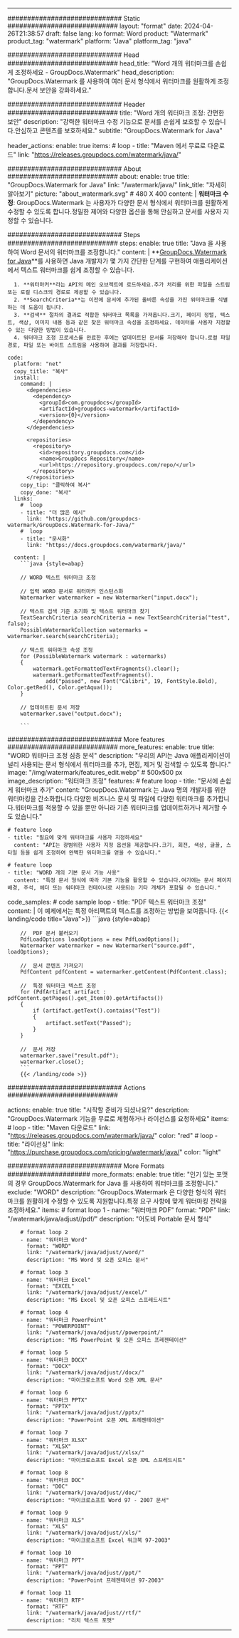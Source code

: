 
---
############################# Static ############################
layout: "format"
date:  2024-04-26T21:38:57
draft: false
lang: ko
format: Word
product: "Watermark"
product_tag: "watermark"
platform: "Java"
platform_tag: "java"

############################# Head ############################
head_title: "Word 개의 워터마크를 손쉽게 조정하세요 - GroupDocs.Watermark"
head_description: "GroupDocs.Watermark 를 사용하여 여러 문서 형식에서 워터마크를 원활하게 조정합니다.문서 보안을 강화하세요."

############################# Header ############################
title: "Word 개의 워터마크 조정: 간편한 보안" 
description: "강력한 워터마크 수정 기능으로 문서를 손쉽게 보호할 수 있습니다.안심하고 콘텐츠를 보호하세요."
subtitle: "GroupDocs.Watermark for Java" 

header_actions:
  enable: true
  items:
    #  loop
    - title: "Maven 에서 무료로 다운로드"
      link: "https://releases.groupdocs.com/watermark/java/"
      
############################# About ############################
about:
    enable: true
    title: "GroupDocs.Watermark for Java"
    link: "/watermark/java/"
    link_title: "자세히 알아보기"
    picture: "about_watermark.svg" # 480 X 400
    content: |
       **워터마크 수정**: GroupDocs.Watermark 는 사용자가 다양한 문서 형식에서 워터마크를 원활하게 수정할 수 있도록 합니다.정밀한 제어와 다양한 옵션을 통해 안심하고 문서를 사용자 지정할 수 있습니다.

############################# Steps ############################
steps:
    enable: true
    title: "Java 을 사용하여 Word 문서의 워터마크를 조정합니다."
    content: |
      **[GroupDocs.Watermark for Java](https://products.groupdocs.com/watermark/java/)**를 사용하면 Java 개발자가 몇 가지 간단한 단계를 구현하여 애플리케이션에서 텍스트 워터마크를 쉽게 조정할 수 있습니다.
      
      1. **워터마커**라는 API의 메인 오브젝트에 로드하세요.추가 처리를 위한 파일을 스트림 또는 로컬 디스크의 경로로 제공할 수 있습니다.
      2. **SearchCriteria**는 이전에 문서에 추가된 올바른 속성을 가진 워터마크를 식별하는 데 도움이 됩니다.
      3. **검색** 절차의 결과로 적합한 워터마크 목록을 가져옵니다.크기, 페이지 정렬, 텍스트, 색상, 이미지 내용 등과 같은 찾은 워터마크 속성을 조정하세요. 데이터를 사용자 지정할 수 있는 다양한 방법이 있습니다.
      4. 워터마크 조정 프로세스를 완료한 후에는 업데이트된 문서를 저장해야 합니다.로컬 파일 경로, 파일 또는 바이트 스트림을 사용하여 결과를 저장합니다.
   
    code:
      platform: "net"
      copy_title: "복사"
      install:
        command: |
          <dependencies>
            <dependency>
              <groupId>com.groupdocs</groupId>
              <artifactId>groupdocs-watermark</artifactId>
              <version>{0}</version>
            </dependency>
          </dependencies>

          <repositories>
            <repository>
              <id>repository.groupdocs.com</id>
              <name>GroupDocs Repository</name>
              <url>https://repository.groupdocs.com/repo/</url>
            </repository>
          </repositories>
        copy_tip: "클릭하여 복사"
        copy_done: "복사"
      links:
        #  loop
        - title: "더 많은 예시"
          link: "https://github.com/groupdocs-watermark/GroupDocs.Watermark-for-Java/"
        #  loop
        - title: "문서화"
          link: "https://docs.groupdocs.com/watermark/java/"
          
      content: |
        ```java {style=abap}

        // WORD 텍스트 워터마크 조정

        // 입력 WORD 문서로 워터마커 인스턴스화
        Watermarker watermarker = new Watermarker("input.docx");

        // 텍스트 검색 기준 초기화 및 텍스트 워터마크 찾기
        TextSearchCriteria searchCriteria = new TextSearchCriteria("test", false);
        PossibleWatermarkCollection watermarks = watermarker.search(searchCriteria);
        
        // 텍스트 워터마크 속성 조정
        for (PossibleWatermark watermark : watermarks)
        {
            watermark.getFormattedTextFragments().clear();
            watermark.getFormattedTextFragments().
                add("passed", new Font("Calibri", 19, FontStyle.Bold), Color.getRed(), Color.getAqua());
        }

        // 업데이트된 문서 저장
        watermarker.save("output.docx");
        
        ```            
        
############################# More features ############################
more_features:
  enable: true
  title: "WORD 워터마크 조정 심층 분석"
  description: "우리의 API는 Java 애플리케이션이 널리 사용되는 문서 형식에서 워터마크를 추가, 편집, 제거 및 검색할 수 있도록 합니다."
  image: "/img/watermark/features_edit.webp" # 500x500 px
  image_description: "워터마크 조정"
  features:
    # feature loop
    - title: "문서에 손쉽게 워터마크 추가"
      content: "GroupDocs.Watermark 는 Java 명의 개발자를 위한 워터마킹을 간소화합니다.다양한 비즈니스 문서 및 파일에 다양한 워터마크를 추가합니다.워터마크를 적용할 수 있을 뿐만 아니라 기존 워터마크를 업데이트하거나 제거할 수도 있습니다."

    # feature loop
    - title: "필요에 맞게 워터마크를 사용자 지정하세요"
      content: "API는 광범위한 사용자 지정 옵션을 제공합니다.크기, 회전, 색상, 글꼴, 스타일 등을 쉽게 조정하여 완벽한 워터마크를 얻을 수 있습니다."

    # feature loop
    - title: "WORD 개의 기본 문서 기능 사용"
      content: "특정 문서 형식에 따라 기본 기능을 활용할 수 있습니다.여기에는 문서 페이지 배경, 주석, 헤더 또는 워터마크 컨테이너로 사용되는 기타 개체가 포함될 수 있습니다."
      
  code_samples:
    # code sample loop
    - title: "PDF 텍스트 워터마크 조정"
      content: |
        이 예제에서는 특정 아티팩트의 텍스트를 조정하는 방법을 보여줍니다.
        {{< landing/code title="Java">}}
        ```java {style=abap}
        
        //  PDF 문서 불러오기
        PdfLoadOptions loadOptions = new PdfLoadOptions();
        Watermarker watermarker = new Watermarker("source.pdf", loadOptions);

        //  문서 콘텐츠 가져오기
        PdfContent pdfContent = watermarker.getContent(PdfContent.class);

        //  특정 워터마크 텍스트 조정
        for (PdfArtifact artifact : pdfContent.getPages().get_Item(0).getArtifacts())
        {
            if (artifact.getText().contains("Test"))
            {
                artifact.setText("Passed");
            }
        }

        //  문서 저장
        watermarker.save("result.pdf");
        watermarker.close();
        ```
        {{< /landing/code >}}


############################# Actions ############################

actions:
  enable: true
  title: "시작할 준비가 되셨나요?"
  description: "GroupDocs.Watermark 기능을 무료로 체험하거나 라이선스를 요청하세요"
  items:
    #  loop
    - title: "Maven 다운로드"
      link: "https://releases.groupdocs.com/watermark/java/"
      color: "red"
        #  loop
    - title: "라이선싱"
      link: "https://purchase.groupdocs.com/pricing/watermark/java/"
      color: "light"


############################# More Formats #####################
more_formats:
    enable: true
    title: "인기 있는 포맷의 경우 GroupDocs.Watermark for Java 를 사용하여 워터마크를 조정합니다."
    exclude: "WORD"
    description: "GroupDocs.Watermark 은 다양한 형식의 워터마크를 원활하게 수정할 수 있도록 지원합니다.특정 요구 사항에 맞게 워터마킹 전략을 조정하세요."
    items: 
        # format loop 1
        - name: "워터마크 PDF"
          format: "PDF"
          link: "/watermark/java/adjust//pdf/"
          description: "어도비 Portable 문서 형식"

        # format loop 2
        - name: "워터마크 Word"
          format: "WORD"
          link: "/watermark/java/adjust//word/"
          description: "MS Word 및 오픈 오피스 문서"
          
        # format loop 3
        - name: "워터마크 Excel"
          format: "EXCEL"
          link: "/watermark/java/adjust//excel/"
          description: "MS Excel 및 오픈 오피스 스프레드시트"

        # format loop 4
        - name: "워터마크 PowerPoint"
          format: "POWERPOINT"
          link: "/watermark/java/adjust//powerpoint/"
          description: "MS PowerPoint 및 오픈 오피스 프레젠테이션"

        # format loop 5
        - name: "워터마크 DOCX"
          format: "DOCX"
          link: "/watermark/java/adjust//docx/"
          description: "마이크로소프트 Word 오픈 XML 문서"
          
        # format loop 6
        - name: "워터마크 PPTX"
          format: "PPTX"
          link: "/watermark/java/adjust//pptx/"
          description: "PowerPoint 오픈 XML 프레젠테이션"
          
        # format loop 7
        - name: "워터마크 XLSX"
          format: "XLSX"
          link: "/watermark/java/adjust//xlsx/"
          description: "마이크로소프트 Excel 오픈 XML 스프레드시트"

        # format loop 8
        - name: "워터마크 DOC"
          format: "DOC"
          link: "/watermark/java/adjust//doc/"
          description: "마이크로소프트 Word 97 - 2007 문서"

        # format loop 9
        - name: "워터마크 XLS"
          format: "XLS"
          link: "/watermark/java/adjust//xls/"
          description: "마이크로소프트 Excel 워크북 97-2003"

        # format loop 10
        - name: "워터마크 PPT"
          format: "PPT"
          link: "/watermark/java/adjust//ppt/"
          description: "PowerPoint 프레젠테이션 97-2003"

        # format loop 11
        - name: "워터마크 RTF"
          format: "RTF"
          link: "/watermark/java/adjust//rtf/"
          description: "리치 텍스트 포맷"

---